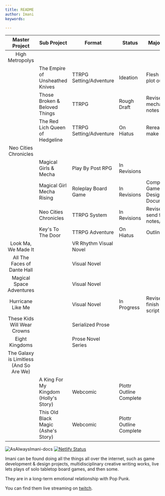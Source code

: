 ```yaml
---
title: README
author: Imani
keywords:

---
```


|             Master Project              | Sub Project                           | Format                  | Status                  | Major Goal                     |
| :-------------------------------------: | ------------------------------------- | ----------------------- | ----------------------- | ------------------------------ |
|             High Metropolys             |                                       |                         |                         |                                |
|                                         | The Empire of Unsheathed Knives       | TTRPG Setting/Adventure | Ideation                | Flesh out plot outline         |
|                                         | Those Broken & Beloved Things         | TTRPG                   | Rough Draft             | Revise mechanics notes         |
|                                         | The Red Lich Queen of Hedgeline       | TTRPG Setting/Adventure | On Hiatus               | Reread & make notes            |
|          Neo Cities Chronicles          |                                       |                         |                         |                                |
|                                         | Magical Girls & Mecha                 | Play By Post RPG        | In Revisions            |                                |
|                                         | Magical Girl Mecha Rising             | Roleplay Board Game     | In Revisions            | Complete Game Design Document  |
|                                         | Neo Cities Chronicles                 | TTRPG System            | In Revisions            | Revise & send for notes/review |
|                                         | Key's To The Door                     | TTRPG Adventure         | On Hiatus               | Outline                        |
|           Look Ma, We Made It           |                                       | VR Rhythm Visual Novel  |                         |                                |
|       All The Faces of Dante Hall       |                                       | Visual Novel            |                         |                                |
|        Magical Space Adventures         |                                       | Visual Novel            |                         |                                |
|            Hurricane Like Me            |                                       | Visual Novel            | In Progress             | Revise & finish game script    |
|       These Kids Will Wear Crowns       |                                       | Serialized Prose        |                         |                                |
|             Eight Kingdoms              |                                       | Prose Novel Series      |                         |                                |
| The Galaxy is Limitless (And So Are We) |                                       |                         |                         |                                |
|                                         | A King For My Kingdom (Holly's Story) | Webcomic                | Plottr Outline Complete |
|                                         | This Old Black Magic (Ashe's Story)   | Webcomic                | Plottr Outline Complete |

![AsAlwaysImani-docs](https://socialify.git.ci/asalwaysimani/AsAlwaysImani-docs/image?description=1&descriptionEditable=The%20always%20under-construction%20website%20and%20blog%20for%20the%20various%20workings%20on%20the%20internet.%20Built%20using%20Docusaurus%20v2&font=Bitter&name=1&owner=1&pattern=Charlie%20Brown&stargazers=1&theme=Dark)
[![Netlify Status](https://api.netlify.com/api/v1/badges/c8c9f1b0-7311-4caa-a513-b1f5fd7ae5f2/deploy-status)](https://app.netlify.com/sites/asalwaysimani-docs/deploys)

Imani can be found doing all the things all over the internet, such as game development & design projects, multidisciplinary creative writing works, live lets plays of solo tabletop board games, and then some.

They are in a long-term emotional relationship with Pop Punk.

You can find them live streaming on [twitch](https://www.twitch.tv/asalwaysimani). 


